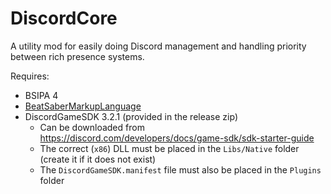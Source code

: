 # DiscordCore

A utility mod for easily doing Discord management and handling priority between rich presence systems.

Requires:
 * BSIPA 4 
 * [BeatSaberMarkupLanguage](https://github.com/monkeymanboy/BeatSaberMarkupLanguage)
 * DiscordGameSDK 3.2.1 (provided in the release zip)
   * Can be downloaded from https://discord.com/developers/docs/game-sdk/sdk-starter-guide
   * The correct (`x86`) DLL must be placed in the `Libs/Native` folder (create it if it does not exist)
   * The `DiscordGameSDK.manifest` file must also be placed in the `Plugins` folder